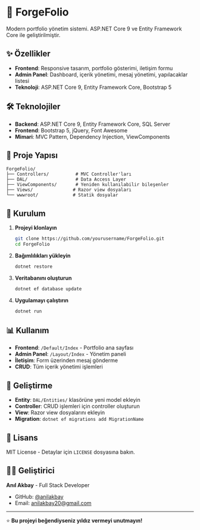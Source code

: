 # 🚀 ForgeFolio

Modern portfolio yönetim sistemi. ASP.NET Core 9 ve Entity Framework Core ile geliştirilmiştir.

## ✨ Özellikler

- **Frontend**: Responsive tasarım, portfolio gösterimi, iletişim formu
- **Admin Panel**: Dashboard, içerik yönetimi, mesaj yönetimi, yapılacaklar listesi
- **Teknoloji**: ASP.NET Core 9, Entity Framework Core, Bootstrap 5

## 🛠️ Teknolojiler

- **Backend**: ASP.NET Core 9, Entity Framework Core, SQL Server
- **Frontend**: Bootstrap 5, jQuery, Font Awesome
- **Mimari**: MVC Pattern, Dependency Injection, ViewComponents

## 📁 Proje Yapısı

```
ForgeFolio/
├── Controllers/          # MVC Controller'ları
├── DAL/                  # Data Access Layer
├── ViewComponents/       # Yeniden kullanılabilir bileşenler
├── Views/               # Razor view dosyaları
└── wwwroot/             # Statik dosyalar
```

## 🚀 Kurulum

1. **Projeyi klonlayın**
   ```bash
   git clone https://github.com/yourusername/ForgeFolio.git
   cd ForgeFolio
   ```

2. **Bağımlılıkları yükleyin**
   ```bash
   dotnet restore
   ```

3. **Veritabanını oluşturun**
   ```bash
   dotnet ef database update
   ```

4. **Uygulamayı çalıştırın**
   ```bash
   dotnet run
   ```

## 📊 Kullanım

- **Frontend**: `/Default/Index` - Portfolio ana sayfası
- **Admin Panel**: `/Layout/Index` - Yönetim paneli
- **İletişim**: Form üzerinden mesaj gönderme
- **CRUD**: Tüm içerik yönetimi işlemleri

## 🔧 Geliştirme

- **Entity**: `DAL/Entities/` klasörüne yeni model ekleyin
- **Controller**: CRUD işlemleri için controller oluşturun
- **View**: Razor view dosyalarını ekleyin
- **Migration**: `dotnet ef migrations add MigrationName`

## 📝 Lisans

MIT License - Detaylar için `LICENSE` dosyasına bakın.

## 👨‍💻 Geliştirici

**Anıl Akbay** - Full Stack Developer
- GitHub: [@anilakbay](https://github.com/anilakbay)
- Email: anilakbay20@gmail.com

---

⭐ **Bu projeyi beğendiyseniz yıldız vermeyi unutmayın!**